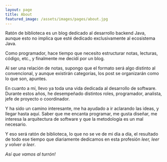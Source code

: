 ```yaml
---
layout: page
title: About
featured_image: /assets/images/pages/about.jpg
---
```


Ratón de biblioteca es un blog dedicado al desarrollo backend Java, aunque esto no implica que esté dedicado exclusivamente al ecosistema Java.

Como programador, hace tiempo que necesito estructurar notas, lecturas, código, etc., y finalmente me decidí por un blog.

Al ser una relación de notas, supongo que el formato será algo distinto al convencional, y aunque existirán categorías, los post se organizarán como lo que son, apuntes.

En cuanto a mí, llevo ya toda una vida dedicada al desarrollo de software. Durante estos años, he desempeñado distintos roles, programador, analista, jefe de proyecto o coordinador.

Y ha sido un camino interesante, me ha ayudado a ir aclarando las ideas, y llegar hasta aquí. Saber que me encanta programar, me gusta diseñar, me interesa la arquitectura de software y que la metodología es un mal necesario.

Y eso será ratón de biblioteca, lo que no se ve de mi día a día, el resultado de todo ese tiempo que diariamente dedicamos en esta profesión _leer, leer y volver a leer_.  

*Así que vamos al turrón!*